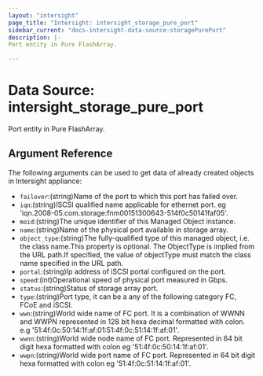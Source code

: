 ```yaml
---
layout: "intersight"
page_title: "Intersight: intersight_storage_pure_port"
sidebar_current: "docs-intersight-data-source-storagePurePort"
description: |-
Port entity in Pure FlashArray.

---
```


# Data Source: intersight_storage_pure_port
Port entity in Pure FlashArray.

## Argument Reference
The following arguments can be used to get data of already created objects in Intersight appliance:
* `failover`:(string)Name of the port to which this port has failed over.
* `iqn`:(string)ISCSI qualified name applicable for ethernet port. eg 'iqn.2008-05.com.storage:fnm00151300643-514f0c50141faf05'.
* `moid`:(string)The unique identifier of this Managed Object instance.
* `name`:(string)Name of the physical port available in storage array.
* `object_type`:(string)The fully-qualified type of this managed object, i.e. the class name.This property is optional. The ObjectType is implied from the URL path.If specified, the value of objectType must match the class name specified in the URL path.
* `portal`:(string)Ip address of iSCSI portal configured on the port.
* `speed`:(int)Operational speed of physical port measured in Gbps.
* `status`:(string)Status of storage array port.
* `type`:(string)Port type, it can be a any of the following category FC, FCoE and iSCSI.
* `wwn`:(string)World wide name of FC port. It is a combination of WWNN and WWPN represented in 128 bit hexa decimal formatted with colon. e.g '51:4f:0c:50:14:1f:af:01:51:4f:0c:51:14:1f:af:01'.
* `wwnn`:(string)World wide node name of FC port. Represented in 64 bit digit hexa formatted with colon eg '51:4f:0c:50:14:1f:af:01'.
* `wwpn`:(string)World wide port name of FC port. Represented in 64 bit digit hexa formatted with colon eg '51:4f:0c:51:14:1f:af:01'.
